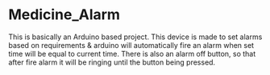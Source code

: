 # Medicine_Alarm
This is basically an Arduino based project. This device  is made to set alarms based on requirements &amp; arduino will automatically fire an alarm when set time will be equal to current time. There is also an alarm off button, so that after fire alarm it will be ringing until the button being pressed.
